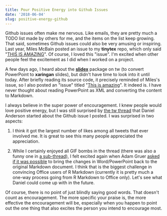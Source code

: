 ```yaml
---
title: Pour Positive Energy into Github Issues
date: '2018-06-04'
slug: positive-energy-github
---
```


Github issues often make me nervous. Like emails, they are pretty much a TODO list made by others for me, and the items on the list keep growing. That said, sometimes Github issues could also be very amusing or inspiring. Last year, Miles McBain posted an issue to my **tinytex** repo, which only said "[THIS IS AMAZING](https://github.com/yihui/tinytex/issues/7)". Of course, I loved this "issue". I'm excited when other people feel the excitement as I did when I worked on a project.

A few days ago, I heard about the [**slidex**](https://github.com/datalorax/slidex) package on tw (to convert PowerPoint to **xaringan** slides), but didn't have time to look into it until today. After briefly reading its source code, it precisely reminded of Miles's issue, so I also posted an "issue" titled "[This is amazing](https://github.com/datalorax/slidex/issues/3)". It indeed is. I have never thought about reading PowerPoint as XML and converting the content to Markdown. 

I always believe in the super power of encouragement. I knew people would love positive energy, but I was still surprised by [the tw thread](https://tw.com/datalorax_/status/1003867459999285248) that Daniel Anderson started about the Github issue I posted. I was surprised in two aspects:

1. I think it got the largest number of likes among all tweets that ever involved me. It is great to see this many people appreciated the appreciation.

1. While I certainly enjoyed all GIF bombs in the thread (there was also a funny one in [a sub-thread](https://tw.com/pkqstr/status/1004242338057580549)), I felt excited again when Adam Gruer [asked if it was possible](https://tw.com/AdamGruer/status/1003943957724737536) to bring the changes in Word/PowerPoint back to the original Markdown document. I think that is the biggest challenge in convincing Office users of R Markdown (currently it is pretty much a one-way process going from R Markdown to Office only). Let's see what Daniel could come up with in the future.

Of course, there is no point of just blindly saying good words. That doesn't count as encouragement. The more specific your praise is, the more effective the encouragement will be, especially when you happen to point out the one thing that also excites the person you intend to encourage most.
